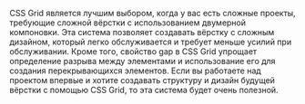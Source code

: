 CSS Grid является лучшим выбором, когда у вас есть сложные проекты, требующие сложной вёрстки с использованием двумерной компоновки. Эта система позволяет создавать вёрстку с сложным дизайном, который легко обслуживается и требует меньше усилий при обслуживании. Кроме того, свойство gap в CSS Grid упрощает определение разрыва между элементами и использование его для создания перекрывающихся элементов. Если вы работаете над проектом впервые и хотите создавать структуру и дизайн будущей вёрстки с помощью CSS Grid, то эта система будет очень полезной.
